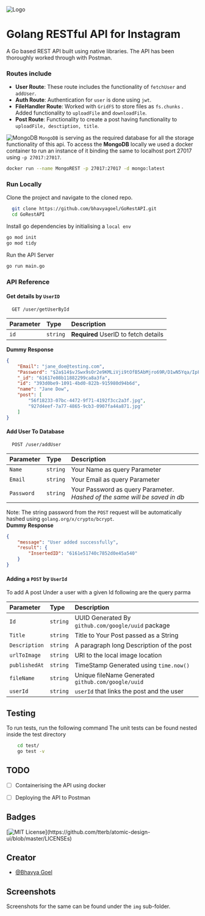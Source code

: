 
![Logo](https://miro.medium.com/max/920/1*CdjOgfolLt_GNJYBzI-1QQ.jpeg)

# Golang RESTful API for Instagram
A Go based REST API built using native libraries. The API has been thoroughly worked through with Postman.

### Routes include 
- **User Route**: These route includes the functionality of ```fetchUser``` and ```addUser```.
- **Auth Route**: Authentication for ```user``` is done using ```jwt```.
- **FileHandler Route**: Worked with ```GridFS``` to store files as ```fs.chunks``` . Added functionality to ```uploadFile``` and ```downloadFile```. 
- **Post Route**: Functionality to create a post having functionality to ```uploadFile, desctiption, title```.

![MongoDB](https://i0.wp.com/www.differencebetween.com/wp-content/uploads/2018/01/Difference-Between-Firebase-and-MongoDB-fig-1.png?resize=30%2C30&ssl=1) ```MongoDB``` is serving as the required database for all the storage functionality of this api. 
To access the **MongoDB** locally we used a docker container to run an instance of it binding the same to localhost port 27017 using ```-p 27017:27017```.
```bash
docker run --name MongoREST -p 27017:27017 -d mongo:latest
```
### Run Locally
Clone the project and navigate to the cloned repo. 
```bash
  git clone https://github.com/bhavyagoel/GoRestAPI.git
  cd GoRestAPI
```
Install go dependencies by initialising a ```local env```
```bash
go mod init
go mod tidy
```
Run the API Server
```bash
go run main.go
```
### API Reference

#### Get details by ```UserID```
```http
  GET /user/getUserById
```

| Parameter | Type     | Description                       |
| :-------- | :------- | :-------------------------------- |
| `id`      | `string` | **Required** UserID to fetch details |

**Dummy Response**
```json
{
    "Email": "jane_doe@testing.com",
    "Password": "$2a$14$vJSwx9sOr2e9KMLiVji9tOfB5AbMjro69R/D1wN5Yqa/IpFMCr2Tq",
    "_id": "61617e08b11882299ca8a3fa",
    "id": "393d0be9-1091-4bd0-822b-915980d94b6d",
    "name": "Jane Dow",
    "post": [
        "56f18233-07bc-4472-9f71-4192f3cc2a3f.jpg",
        "927d4eef-7a77-4865-9cb3-0907fa44a871.jpg"
    ]
}
````

#### Add User To Database
```http
  POST /user/addUser
```

| Parameter | Type     | Description                |
| :-------- | :------- | :------------------------- |
| `Name ` | `string` | Your Name as query Parameter |
| `Email ` | `string` | Your Email as query Parameter |
| `Password ` | `string` | Your Password as query Parameter. *Hashed of the same will be saved in db* |

Note: The string password from the ```POST``` request will be automatically hashed using ```golang.org/x/crypto/bcrypt```.  
**Dummy Response**
```json
{
    "message": "User added successfully",
    "result": {
        "InsertedID": "6161e51740c7852d0e45a540"
    }
}
```

#### Adding a ```POST``` by ```UserId```
To add A post Under a user with a given Id following are the query  parma 

| Parameter | Type     | Description                |
| :-------- | :------- | :------------------------- |
| `Id ` | `string` | UUID Generated By ```github.com/google/uuid``` package |
| `Title ` | `string` | Title to Your Post passed as a String |
| `Description` | `string` | A paragraph long Description of the post |
| `urlToImage` | `string` | URI to the local image location |
| `publishedAt` | `string` |TimeStamp Generated using ```time.now()```|
| `fileName` | `string` | Unique fileName Generated ```github.com/google/uuid``` |
| `userId` | `string`  | ```userId``` that links the post and the user|

## Testing

To run tests, run the following command
The unit tests can be found nested inside the test directory

```bash
    cd test/
    go test -v 
```

  
## TODO 
- [ ]  Containerising the API using docker 
- [ ] Deploying the API to Postman 

  
## Badges
[![MIT License](https://img.shields.io/apm/l/atomic-design-ui.svg?)](https://github.com/tterb/atomic-design-ui/blob/master/LICENSEs)

  
## Creator
- [@Bhavya Goel](https://www.github.com/bhavyagoel)

  
## Screenshots
Screenshots for the same can be found under the ```img``` sub-folder.

  